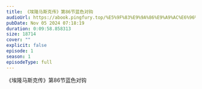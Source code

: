 ```yaml
---
title: 《埃隆马斯克传》第86节蓝色对钩
audioUrl: https://abook.pingfury.top/%E5%9F%83%E9%9A%86%E9%A9%AC%E6%96%AF%E5%85%8B%E4%BC%A0-87-%E7%AC%AC86%E8%8A%82%E8%93%9D%E8%89%B2%E5%AF%B9%E9%92%A9-sdtd21j1.mp3
pubDate: Nov 05 2024 07:18:19
duration: 0:09:58.858313
size: 18714
cover: ""
explicit: false
episode: 1
season: 1
episodeType: full
---
```

《埃隆马斯克传》第86节蓝色对钩